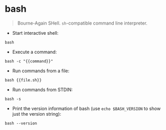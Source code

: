 # bash

> Bourne-Again SHell.
> `sh`-compatible command line interpreter.

- Start interactive shell:

`bash`

- Execute a command:

`bash -c "{{command}}"`

- Run commands from a file:

`bash {{file.sh}}`

- Run commands from STDIN:

`bash -s`

- Print the version information of bash (use `echo $BASH_VERSION` to show just the version string):

`bash --version`
